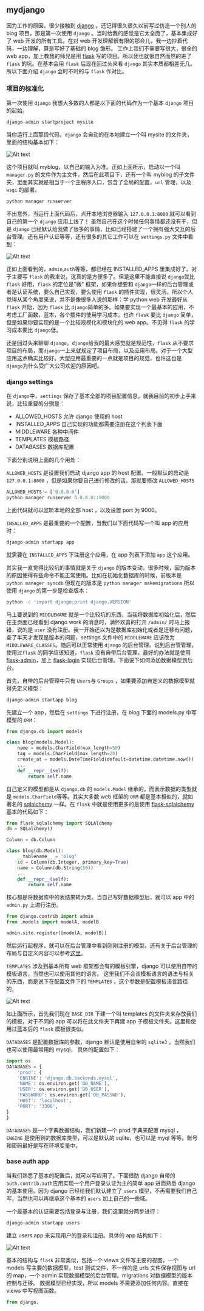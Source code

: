 ## mydjango

因为工作的原因，很少接触到 [django](https://www.djangoproject.com/) 。还记得很久很久以前写过仿造一个别人的 blog 项目，那是第一次使用 `django` 。当时给我的感觉是它太全面了，基本集成好了 web 开发的所有工具。在对 web 开发理解很有限的那会儿，我一边抄着代码，一边理解，算是写好了基础的 blog 雏形。
工作上我们不需要写很大，很全的 web app，加上教我的师兄是用 [flask](http://flask.pocoo.org/) 写的项目。所以我也就很自然而然的进了 `flask` 的坑。在基本会用 `flask` 后现在回过头来看 `django` 其实本质都相差无几。
所以下面介绍 `django` 会时不时的与 `flask` 作对比。 

### 项目的标准化

第一次使用 `django` 我想大多数的人都是以下面的代码作为一个基本 `django` 项目的起始。

```bash
django-admin startproject mysite
```

当你运行上面那段代码，`django` 会自动的在本地建立一个叫 mysite 的文件夹，里面的结构基本如下：

![Alt text](./img/django-init.png)

这个项目就叫 myblog，以自己的输入为准。正如上面所示，启动以一个叫 `manager.py` 的文件作为主文件，然后在此项目下，还有一个叫 myblog 的子文件夹，里面其实就是相当于一个主程序入口，包含了全局的配置，`url` 管理，以及 `wsgi` 的部署。

```bash
python manager runserver
```

不出意外，当运行上面代码后，点开本地浏览器输入 `127.0.0.1:8000` 就可以看到自己的第一个 `django` 应用上线了！
虽然自己在这个时候任何事情都还没有干，但是 `django` 已经默认给我做了很多的事情，比如已经搭建了一个拥有强大交互的后台管理。还有用户认证等等，还有很多的其它工作可以在 `settings.py` 文件中看到：

![Alt text](./img/django_installed_app.png)

正如上面看到的，`admin`,`auth`等等，都已经在 INSTALLED_APPS 里集成好了。对于主要写 `flask` 的我来说，这真的是方便多了。但是这里不能直接说 `django`就比 `flask` 好用，`flask` 的定位是"微" 框架，如果你想要和 `django`一样的后台管理或者是认证系统，要么自己实现，要么使用 `flask` 的插件实现，很灵活。所以个人觉得从某个角度来说，并不是像很多人说的那样：学 python web 开发最好从 `flask` 开始，因为 `flask` 比 `django`简单的多。如果要实现一个最基本的应用，不考虑工厂函数，蓝本，各个插件的使用学习成本。也许 `flask` 要比 `django` 简单，但是如果你要实现的是一个比较规模化和模块化的 web app。不见得 `flask` 的学习成本要比 `django`低。

还是回过头来聊聊 `django`。`django`给我的最大感觉就是规范性，`flask` 从不要求项目的布局，而`django`一上来就规定了项目布局，以及应用布局。对于一个大型应用这点确实比较好。大型应用最重要的一点就是项目的规范，也许这也是 `django`为什么受广大公司欢迎的原因吧。

### django settings

在 `django`中，`settings` 保存了基本全部的项目配置信息。就我目前的初步上手来说，比较重要的分别是：
-  ALLOWED_HOSTS  允许 django 使用的 host
-  INSTALLED_APPS 自己实现的功能都需要注册在这个列表下面
-  MIDDLEWARE 各种中间件
-  TEMPLATES 模板路径
-  DATABASES 数据库配置

下面分别说明上面的几个用处：

`ALLOWED_HOSTS` 是设置我们启动 django app 的 host 配置。一般默认的启动是 `127.0.0.1:8000` ，但是如果你要自己进行修改的话。那就要修改 `ALLOWED_HOSTS`

```python
ALLOWED_HOSTS = ['0.0.0.0']
python manager runserver 0.0.0.0::9000
```
上面代码就可以监听本地的全部 host ，以及设置 port 为 9000。

`INSALLED_APPS` 是最重要的一个配置，当我们以下面代码写一个叫 app 的应用时：

```bash
django-admin startapp app
```

就需要在 `INSTALLED_APPS` 下注册这个应用，在 app 列表下添加 `app` 这个应用。

其实我一直觉得比较坑的事情就是关于 `django` 的版本变动，很多时候，因为版本的原因使得有些命令不能正常使用。比如在初始化数据库的时候，前版本是 `python manager syncdb` 但现在的版本是 `python manager makemigrations` 所以使用 `django` 的第一步是检查版本：

```bash
python -c 'import django;print django.VERSION'
```
马上要说到的 `MIDDLEWARE` 就是一个比较坑的东西，当我将数据库初始化后，然后在主页面已经看到 django work 的消息时，满怀欢喜的打开 `/admin/` 时马上报错，说的是 `user` 没有注册。我一开始还以为是数据库初始化或者是迁移有问题，查了半天才发现是版本的问题，settings 文件中的 `MIDDLEWARE` 应该改为 `MIDDLEWARE_CLASSES`。随后可以正常使用 `django` 的后台管理。说到后台管管理，使用过`flask` 的同学应该知道，`flask` 没有自带后台管理，最好的办法就是使用 [flask-admin](http://flask-admin.readthedocs.io/en/latest/)，加上 [flask-login](https://flask-login.readthedocs.io/en/latest/) 实现后台管理。下面说下如何添加数据模型到后台。

首先，自带的后台管理中只有 `Users`与 `Groups` ，如果要添加自定义的数据模型就得先定义模型：

```bash
django-admin startapp blog
```

先建立一个 app，然后在 `settings` 下进行注册，在 blog 下面的 models.py 中写模型的 `ORM`：

```python
from django.db import models

class blog(models.Model):
	name = models.CharField(max_length=50)
	tag = models.CharField(max_length=20)
	create_at = models.DateTimeField(default=datetime.datetime.now())
	...
	def __repr__(self):
		return self.name
```

自己定义的模型都是从 `django.db` 的 `models.Model` 继承的，而表示数据的类型就是 `models.CharField`等等。其实大多数 web 框架的 `ORM` 都是基本相似的，就如著名的 [sqlalchemy](https://www.sqlalchemy.org/) 一样。在 `flask` 中就是使用更多的是使用 [flask-sqlalchemy](http://flask-sqlalchemy.pocoo.org/2.3/) 基本的代码如下：

```python
from flask_sqlalchemy import SQLAlchemy
db = SQLalchemy()

Column = db.Column

class blog(db.Model):
	__tablename__ = 'blog'
	id = Column(db.Integer, primary_key=True)
	name = Column(db.String(50))
	...
	def __repr__(self):
		return self.name
```
核心都是将数据库中的表结果转为类。当自己写好数据模型后，就可以 app 中的 `admin.py` 上进行注册。

```python
from django.contrib import admin
from .models import modelA, modelB

admin.site.register([modelA, modelB])
```

然后运行起程序，就可以在后台管理中看到刚刚注册的模型。还有关于后台管理的布局与自定义内容可以参考[这里](https://docs.djangoproject.com/en/2.0/ref/contrib/admin/)。

`TEMPLATES` 涉及到基本所有 web 框架都会有的模板引擎，django 可以使用自带的模板语言，当然也可以使用其他的语言。
这里我们不会谈模板语言的语法与相关的东西，而是说下在配置文件下的 `TEMPLATES` ，这个参数是配置模板语言路径的， 

![Alt text](./img/django_templates.png)

如上面所示，首先我们现在 `BASE_DIR` 下建一个叫 templates 的文件夹来存放我们的模板，对于不同的 app 可以将在此文件夹下再建 app 子模板文件夹。这里和使用过蓝本后的 `flask` 模板很类似。

`DATABASES` 是配置数据库的参数，django 默认是使用自带的 `sqlite3` ，当然我们也可以使用最常用的 mysql， 具体的配置如下：

```python
import os
DATABASES = {
	'prod': {
	'ENGINE': 'django.db.backends.mysql',
	'NAME': os.environ.get('DB_NAME'),
	'USER': os.environ.get('DB_USER'),
	'PASSWORD': os.environ.get('DB_PASSWD'),
	'HOST': 'localhost',
	'PORT': '3306',
}
}
```

`DATABASES` 是一个字典数据结构，我们新建一个 prod 字典来配置 mysql ，`ENGINE` 是使用到的数据库类型，可以是默认的 sqlite，也可以是 myql 等等。账号和密码最好是写在环境变量中。

### base auth app

当我们熟悉了基本的配置后，就可以写应用了。下面借助 django 自带的 `auth.contrib.auth`应用实现一个用户登录认证为主的简单 app 进而熟悉 django 的基本使用。因为 django 已经给我们默认建立了 `users` 模型，不再需要我们自己写，当然也可以再继承这个基本的 `users` 加上自己的一些域。

一个最基本的认证需要包括登录与注册，我们这里就分两步进行：

```bash
django-admin startapp users
```
建立 users app 来实现用户的登录和注册。具体的 app 结构如下：

![Alt text](./img/django_users_app.png)

基本的结构与 `flask` 非常类似，包括一个 views 文件写主要的视图，一个 models 写主要的数据模型，test 测试文件，不一样的是 urls 文件保存视图与 url 的 map，一个 admin 实现数据模型的后台管理。migrations 对数据模型的版本控制与迁移。
数据模型已经实现，所以 models 不需要添加任何内容。直接在 views 中写视图函数。

```python
from django.

